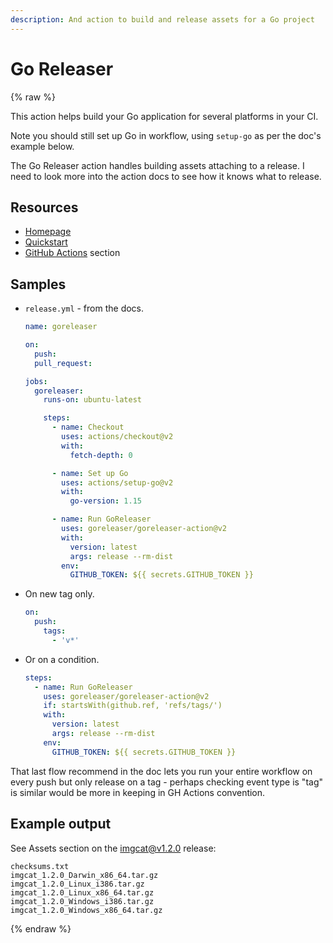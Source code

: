 ```yaml
---
description: And action to build and release assets for a Go project
---
```

# Go Releaser

{% raw %}

This action helps build your Go application for several platforms in your CI.

Note you should still set up Go in workflow, using `setup-go` as per the doc's example below.

The Go Releaser action handles building assets attaching to a release. I need to look more into the action docs to see how it knows what to release.


## Resources

- [Homepage](https://goreleaser.com/)
- [Quickstart](https://goreleaser.com/quick-start/)
- [GitHub Actions](https://goreleaser.com/ci/actions/) section


## Samples

- `release.yml` - from the docs.
    ```yaml
    name: goreleaser

    on:
      push:
      pull_request:

    jobs:
      goreleaser:
        runs-on: ubuntu-latest

        steps:
          - name: Checkout
            uses: actions/checkout@v2
            with:
              fetch-depth: 0

          - name: Set up Go
            uses: actions/setup-go@v2
            with:
              go-version: 1.15

          - name: Run GoReleaser
            uses: goreleaser/goreleaser-action@v2
            with:
              version: latest
              args: release --rm-dist
            env:
              GITHUB_TOKEN: ${{ secrets.GITHUB_TOKEN }}
    ```
- On new tag only.
    ```yaml
    on:
      push:
        tags:
          - 'v*'
    ```
- Or on a condition.
    ```yaml
    steps:
      - name: Run GoReleaser
        uses: goreleaser/goreleaser-action@v2
        if: startsWith(github.ref, 'refs/tags/')
        with:
          version: latest
          args: release --rm-dist
        env:
          GITHUB_TOKEN: ${{ secrets.GITHUB_TOKEN }}
    ```

That last flow recommend in the doc lets you run your entire workflow on every push but only release on a tag - perhaps checking event type is "tag" is similar would be more in keeping in GH Actions convention.

## Example output

See Assets section on the [imgcat@v1.2.0](https://github.com/trashhalo/imgcat/releases/tag/v1.2.0) release:

```
checksums.txt
imgcat_1.2.0_Darwin_x86_64.tar.gz
imgcat_1.2.0_Linux_i386.tar.gz
imgcat_1.2.0_Linux_x86_64.tar.gz
imgcat_1.2.0_Windows_i386.tar.gz
imgcat_1.2.0_Windows_x86_64.tar.gz
```

{% endraw %}
